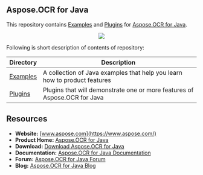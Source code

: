 ## Aspose.OCR for Java

This repository contains [Examples](Examples) and [Plugins](Plugins) for [Aspose.OCR for Java](https://www.aspose.com/products/ocr/java).

<p align="center">
  <a href="https://github.com/asposeocr/Aspose_OCR_Java/archive/master.zip">
    <img src="http://i.imgur.com/hwNhrGZ.png" />
  </a>
</p>

Following is short description of contents of repository:

Directory | Description
----------|------------
[Examples](Examples) | A collection of Java examples that help you learn how to product features
[Plugins](Plugins)  | Plugins that will demonstrate one or more features of Aspose.OCR for Java

##  Resources

+ **Website:** [www.aspose.com](https://www.aspose.com/)
+ **Product Home:** [Aspose.OCR for Java](https://www.aspose.com/products/ocr/java)
+ **Download:** [Download Aspose.OCR for Java](https://downloads.aspose.com/ocr/java)
+ **Documentation:** [Aspose.OCR for Java Documentation](https://docs.aspose.com//display/OCRjava/Home)
+ **Forum:** [Aspose.OCR for Java Forum](https://forum.aspose.com/c/ocr)
+ **Blog:** [Aspose.OCR for Java Blog](https://blog.aspose.com/category/aspose-products/aspose-OCR-product-family/)
 
